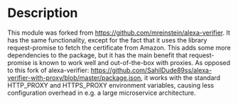 # Description

This module was forked from https://github.com/mreinstein/alexa-verifier. It has the same functionality, except for the fact that it uses the library request-promise to fetch the certificate from Amazon. This adds some more dependencies to the package, but it has the main benefit that request-promise is known to work well and out-of-the-box with proxies. As opposed to this fork of alexa-verifier: https://github.com/SahilDude89ss/alexa-verifier-with-proxy/blob/master/package.json, it works with the standard HTTP_PROXY and HTTPS_PROXY environment variables, causing less configuration overhead in e.g. a large microservice architecture.